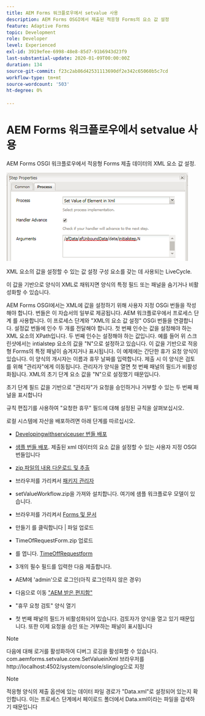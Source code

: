 ```yaml
---
title: AEM Forms 워크플로우에서 setvalue 사용
description: AEM Forms OSGI에서 제출된 적응형 Forms의 요소 값 설정
feature: Adaptive Forms
topic: Development
role: Developer
level: Experienced
exl-id: 3919efee-6998-48e8-85d7-91b6943d23f9
last-substantial-update: 2020-01-09T00:00:00Z
duration: 134
source-git-commit: f23c2ab86d42531113690df2e342c65060b5c7cd
workflow-type: tm+mt
source-wordcount: '503'
ht-degree: 0%

---
```


# AEM Forms 워크플로우에서 setvalue 사용

AEM Forms OSGI 워크플로우에서 적응형 Forms 제출 데이터의 XML 요소 값 설정.

![SetValue](assets/setvalue.png)

XML 요소의 값을 설정할 수 있는 값 설정 구성 요소를 갖는 데 사용되는 LiveCycle.

이 값을 기반으로 양식이 XML로 채워지면 양식의 특정 필드 또는 패널을 숨기거나 비활성화할 수 있습니다.

AEM Forms OSGI에서는 XML에 값을 설정하기 위해 사용자 지정 OSGi 번들을 작성해야 합니다. 번들은 이 자습서의 일부로 제공됩니다.
AEM 워크플로우에서 프로세스 단계 를 사용합니다. 이 프로세스 단계와 &quot;XML의 요소 값 설정&quot; OSGi 번들을 연결합니다.
설정값 번들에 인수 두 개를 전달해야 합니다. 첫 번째 인수는 값을 설정해야 하는 XML 요소의 XPath입니다. 두 번째 인수는 설정해야 하는 값입니다.
예를 들어 위 스크린샷에서는 intialstep 요소의 값을 &quot;N&quot;으로 설정하고 있습니다.
이 값을 기반으로 적응형 Forms의 특정 패널이 숨겨지거나 표시됩니다.
이 예제에는 간단한 휴가 요청 양식이 있습니다. 이 양식의 개시자는 이름과 휴무 날짜를 입력합니다. 제출 시 이 양식은 검토를 위해 &quot;관리자&quot;에게 이동됩니다. 관리자가 양식을 열면 첫 번째 패널의 필드가 비활성화됩니다. XML의 초기 단계 요소 값을 &quot;N&quot;으로 설정했기 때문입니다.

초기 단계 필드 값을 기반으로 &quot;관리자&quot;가 요청을 승인하거나 거부할 수 있는 두 번째 패널을 표시합니다

규칙 편집기를 사용하여 &quot;요청한 휴무&quot; 필드에 대해 설정된 규칙을 살펴보십시오.

로컬 시스템에 자산을 배포하려면 아래 단계를 따르십시오.

* [Developingwithserviceuser 번들 배포](/help/forms/assets/common-osgi-bundles/DevelopingWithServiceUser.jar)

* [샘플 번들 배포](/help/forms/assets/common-osgi-bundles/SetValueApp.core-1.0-SNAPSHOT.jar). 제출된 xml 데이터의 요소 값을 설정할 수 있는 사용자 지정 OSGI 번들입니다

* [zip 파일의 내용 다운로드 및 추출](assets/setvalueassets.zip)
* 브라우저를 가리켜서 [패키지 관리자](http://localhost:4502/crx/packmgr/index.jsp)
* setValueWorkflow.zip을 가져와 설치합니다. 여기에 샘플 워크플로우 모델이 있습니다.
* 브라우저를 가리켜서 [Forms 및 문서](http://localhost:4502/aem/forms.html/content/dam/formsanddocuments)
* 만들기 를 클릭합니다 | 파일 업로드
* TimeOfRequestForm.zip 업로드
* 를 엽니다. [TimeOffRequestform](http://localhost:4502/content/dam/formsanddocuments/timeoffapplication/jcr:content?wcmmode=disabled)
* 3개의 필수 필드를 입력한 다음 제출합니다.
* AEM에 &#39;admin&#39;으로 로그인(아직 로그인하지 않은 경우)
* 다음으로 이동 [&quot;AEM 받은 편지함&quot;](http://localhost:4502/aem/inbox)
* &quot;휴무 요청 검토&quot; 양식 열기
* 첫 번째 패널의 필드가 비활성화되어 있습니다. 검토자가 양식을 열고 있기 때문입니다. 또한 이제 요청을 승인 또는 거부하는 패널이 표시됩니다

>[!NOTE]
>
>다음에 대해 로거를 활성화하여 디버그 로깅을 활성화할 수 있습니다.
>com.aemforms.setvalue.core.SetValueinXml
>브라우저를 http://localhost:4502/system/console/slinglog으로 지정

>[!NOTE]
>
>적응형 양식의 제출 옵션에 있는 데이터 파일 경로가 &quot;Data.xml&quot;로 설정되어 있는지 확인합니다. 이는 프로세스 단계에서 페이로드 폴더에서 Data.xml이라는 파일을 검색하기 때문입니다
